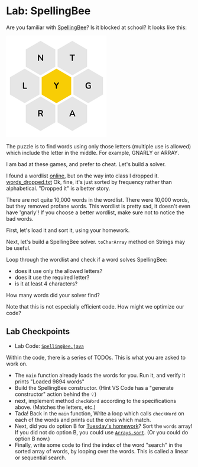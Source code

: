 # Lab: SpellingBee

Are you familiar with [SpellingBee](https://www.nytimes.com/puzzles/spelling-bee)? Is it blocked at school? It looks like this:

![Example SpellingBee](bee.png)

The puzzle is to find words using only those letters (multiple use is allowed) which include the letter in the middle. For example, GNARLY or ARRAY.

I am bad at these games, and prefer to cheat. Let's build a solver.

I found a wordlist [online](https://github.com/first20hours/google-10000-english), but on the way into class I dropped it.
[words_dropped.txt](words_dropped.txt)
Ok, fine, it's just sorted by frequency rather than alphabetical. "Dropped it" is a better story.

There are not quite 10,000 words in the wordlist. There were 10,000 words, but they removed profane words. This wordlist is pretty sad, it doesn't even have 'gnarly'! If you choose a better wordlist, make sure not to notice the bad words.

First, let's load it and sort it, using your homework.

Next, let's build a SpellingBee solver. `toCharArray` method on Strings may be useful.

Loop through the wordlist and check if a word solves SpellingBee:

- does it use only the allowed letters?
- does it use the required letter?
- is it at least 4 characters?

How many words did your solver find?

Note that this is not especially efficient code. How might we optimize our code?

## Lab Checkpoints

- Lab Code: [`SpellingBee.java`](SpellingBee.java)

Within the code, there is a series of TODOs. This is what you are asked to work on.

- The `main` function already loads the words for you. Run it, and verify it prints "Loaded 9894 words"
- Build the SpellingBee constructor. (Hint VS Code has a "generate constructor" action behind the 💡)
- next, implement method `checkWord` according to the specifications above. (Matches the letters, etc.)
- Tada! Back in the `main` function, Write a loop which calls `checkWord` on each of the words and prints out the ones which match.
- Next, did you do option B for [Tuesday's homework](../10-5.md#homework)? Sort the `words` array! If you did not do option B, you could use [`Arrays.sort`](https://docs.oracle.com/javase/8/docs/api/java/util/Arrays.html#sort-java.lang.Object:A-). (Or you could do option B now.)
- Finally, write some code to find the index of the word "search" in the sorted array of words, by looping over the words. This is called a linear or sequential search.
